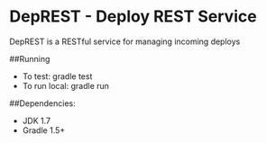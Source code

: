 DepREST - Deploy REST Service 
========
DepREST is a RESTful service for managing incoming deploys

##Running
* To test: gradle test
* To run local: gradle run

##Dependencies:
* JDK 1.7
* Gradle 1.5+
